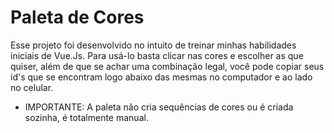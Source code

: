 # Paleta de Cores

Esse projeto foi desenvolvido no intuito de treinar minhas habilidades iniciais de Vue.Js. 
Para usá-lo basta clicar nas cores e escolher as que quiser, além de que se achar uma combinação legal, você pode copiar seus id's que se encontram logo abaixo das mesmas no computador e ao lado no celular.


- IMPORTANTE: A paleta não cria sequências de cores ou é criada sozinha, é totalmente manual.
